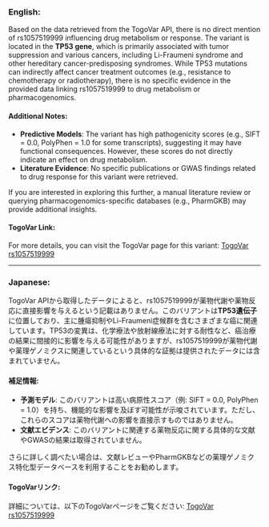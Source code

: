 ### English:
Based on the data retrieved from the TogoVar API, there is no direct mention of rs1057519999 influencing drug metabolism or response. The variant is located in the **TP53 gene**, which is primarily associated with tumor suppression and various cancers, including Li-Fraumeni syndrome and other hereditary cancer-predisposing syndromes. While TP53 mutations can indirectly affect cancer treatment outcomes (e.g., resistance to chemotherapy or radiotherapy), there is no specific evidence in the provided data linking rs1057519999 to drug metabolism or pharmacogenomics.

#### Additional Notes:
- **Predictive Models**: The variant has high pathogenicity scores (e.g., SIFT = 0.0, PolyPhen = 1.0 for some transcripts), suggesting it may have functional consequences. However, these scores do not directly indicate an effect on drug metabolism.
- **Literature Evidence**: No specific publications or GWAS findings related to drug response for this variant were retrieved.

If you are interested in exploring this further, a manual literature review or querying pharmacogenomics-specific databases (e.g., PharmGKB) may provide additional insights.

#### TogoVar Link:
For more details, you can visit the TogoVar page for this variant: [TogoVar rs1057519999](https://togovar.org)

---

### Japanese:
TogoVar APIから取得したデータによると、rs1057519999が薬物代謝や薬物反応に直接影響を与えるという記載はありません。このバリアントは**TP53遺伝子**に位置しており、主に腫瘍抑制やLi-Fraumeni症候群を含むさまざまな癌に関連しています。TP53の変異は、化学療法や放射線療法に対する耐性など、癌治療の結果に間接的に影響を与える可能性がありますが、rs1057519999が薬物代謝や薬理ゲノミクスに関連しているという具体的な証拠は提供されたデータには含まれていません。

#### 補足情報:
- **予測モデル**: このバリアントは高い病原性スコア（例: SIFT = 0.0, PolyPhen = 1.0）を持ち、機能的な影響を及ぼす可能性が示唆されています。ただし、これらのスコアは薬物代謝への影響を直接示すものではありません。
- **文献エビデンス**: このバリアントに関連する薬物反応に関する具体的な文献やGWASの結果は取得されていません。

さらに詳しく調べたい場合は、文献レビューやPharmGKBなどの薬理ゲノミクス特化型データベースを利用することをお勧めします。

#### TogoVarリンク:
詳細については、以下のTogoVarページをご覧ください: [TogoVar rs1057519999](https://togovar.org)